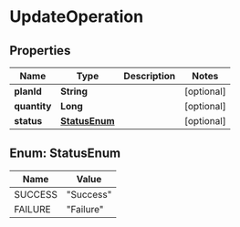 # UpdateOperation

## Properties
Name | Type | Description | Notes
------------ | ------------- | ------------- | -------------
**planId** | **String** |  |  [optional]
**quantity** | **Long** |  |  [optional]
**status** | [**StatusEnum**](#StatusEnum) |  |  [optional]

<a name="StatusEnum"></a>
## Enum: StatusEnum
Name | Value
---- | -----
SUCCESS | &quot;Success&quot;
FAILURE | &quot;Failure&quot;
